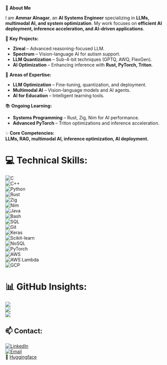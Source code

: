 🚀 **About Me**

I am **Ammar Alnagar**, an **AI Systems Engineer** specializing in **LLMs, multimodal AI, and system optimization**. My work focuses on **efficient AI deployment, inference acceleration, and AI-driven applications**.

🔭 **Key Projects:**
- **Zireal** – Advanced reasoning-focused LLM.
- **Spectrum** – Vision-language AI for autism support.
- **LLM Quantization** – Sub-4-bit techniques (GPTQ, AWQ, FlexGen).
- **AI Optimization** – Enhancing inference with **Rust, PyTorch, Triton**.

🎯 **Areas of Expertise:**
- **LLM Optimization** – Fine-tuning, quantization, and deployment.
- **Multimodal AI** – Vision-language models and AI agents.
- **AI for Education** – Intelligent learning tools.

📚 **Ongoing Learning:**
- **Systems Programming** – Rust, Zig, Nim for AI performance.
- **Advanced PyTorch** – Triton optimizations and inference acceleration.

💡 **Core Competencies:**  
**LLMs, RAG, multimodal AI, inference optimization, AI deployment.**

# 💻 **Technical Skills:**  
![C](https://img.shields.io/badge/c-%2300599C.svg?style=for-the-badge&logo=c&logoColor=white)  
![C++](https://img.shields.io/badge/c++-%2300599C.svg?style=for-the-badge&logo=c%2B%2B&logoColor=white)  
![Python](https://img.shields.io/badge/python-3670A0?style=for-the-badge&logo=python&logoColor=ffdd54)  
![Rust](https://img.shields.io/badge/rust-%23000000.svg?style=for-the-badge&logo=rust&logoColor=white)  
![Zig](https://img.shields.io/badge/Zig-%23F7A41D.svg?style=for-the-badge&logo=zig&logoColor=white)  
![Nim](https://img.shields.io/badge/nim-%23FFE953.svg?style=for-the-badge&logo=nim&logoColor=white)  
![Java](https://img.shields.io/badge/java-%23ED8B00.svg?style=for-the-badge&logo=openjdk&logoColor=white)  
![Bash](https://img.shields.io/badge/bash-%23121011.svg?style=for-the-badge&logo=gnu-bash&logoColor=white)  
![SQL](https://img.shields.io/badge/sql-%2307405e.svg?style=for-the-badge&logo=postgresql&logoColor=white)  
![Git](https://img.shields.io/badge/git-%23F1502F.svg?style=for-the-badge&logo=git&logoColor=white)  
![Keras](https://img.shields.io/badge/Keras-%23D00000.svg?style=for-the-badge&logo=keras&logoColor=white)  
![Scikit-learn](https://img.shields.io/badge/scikit%20learn-%23F7931E.svg?style=for-the-badge&logo=scikit-learn&logoColor=white)  
![NoSQL](https://img.shields.io/badge/NoSQL-%2344789F.svg?style=for-the-badge&logo=mongodb&logoColor=white)  
![PyTorch](https://img.shields.io/badge/PyTorch-%23EE4C2C.svg?style=for-the-badge&logo=PyTorch&logoColor=white)  
![AWS](https://img.shields.io/badge/AWS-%23FF9900.svg?style=for-the-badge&logo=amazon-aws&logoColor=white)  
![AWS Lambda](https://img.shields.io/badge/AWS%20Lambda-%238A3D7D.svg?style=for-the-badge&logo=amazon-aws&logoColor=white)  
![GCP](https://img.shields.io/badge/GCP-%234285F4.svg?style=for-the-badge&logo=google-cloud&logoColor=white)  

# 📊 **GitHub Insights:**  
![](https://github-readme-stats.vercel.app/api?username=Ammar-Alnagar&theme=dark&hide_border=false&include_all_commits=true&count_private=true)  
![](https://nirzak-streak-stats.vercel.app/?user=Ammar-Alnagar&theme=dark&hide_border=false)  
![](https://github-readme-stats.vercel.app/api/top-langs/?username=Ammar-Alnagar&theme=dark&hide_border=false&include_all_commits=true&count_private=true&layout=compact)  

## 📫 **Contact:**  
[![LinkedIn](https://img.shields.io/badge/LinkedIn-%230077B5.svg?logo=linkedin&logoColor=white)](https://linkedin.com/in/ammar-alnagar-393413201)  
[![Email](https://img.shields.io/badge/Email-D14836?logo=gmail&logoColor=white)](mailto:Ammaralnagar416@gmail.com)  
🤗 [Huggingface](https://huggingface.co/Daemontatox)